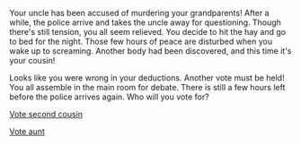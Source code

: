 Your uncle has been accused of murdering your grandparents! After a while, the police arrive and takes the uncle away for questioning. Though there's still tension, you all seem relieved. 
You decide to hit the hay and go to bed for the night. Those few hours of peace are disturbed when you wake up to screaming. Another body had been discovered, and this time it's your cousin!   

Looks like you were wrong in your deductions. Another vote must be held! You all assemble in the main room for debate. There is still a few hours left before the police arrives again. Who will you vote for?   

[Vote second cousin](../endings/badend2.md)

[Vote aunt](../endings/goodend.md)